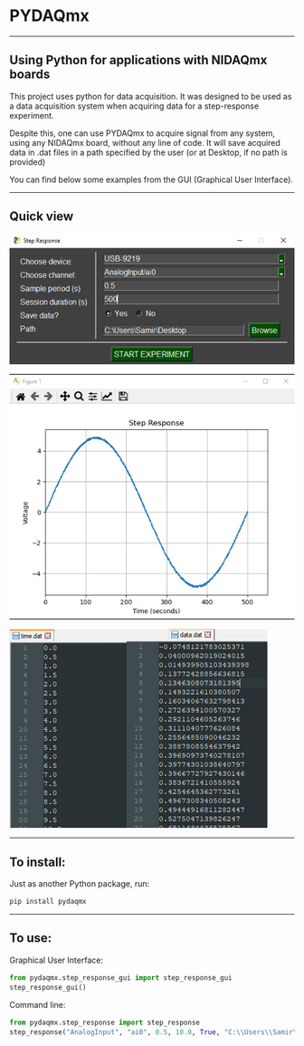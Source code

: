 # PYDAQmx

----
Using Python for applications with NIDAQmx boards
----

This project uses python for data acquisition. It 
was designed to be used as a data acquisition system 
when acquiring data for a step-response experiment. 

Despite this, one can use PYDAQmx to acquire signal from 
any system, using any NIDAQmx board, without any line 
of code. It will save acquired data in .dat files in 
a path specified by the user (or at Desktop, if no 
path is provided)

You can find below some examples from the GUI (Graphical 
User Interface).

---
Quick view
---

![Graphical User Interface PYDAQmx](figures/gui.png)

![Data Acquired - Visual](figures/data_acquired.png)

![Data Acquired - .dat](figures/data.png)


---
To install:
---

Just as another Python package, run:

```python
pip install pydaqmx
```

---
To use:
---

Graphical User Interface:

```python
from pydaqmx.step_response_gui import step_response_gui
step_response_gui()
```

Command line:

```python
from pydaqmx.step_response import step_response
step_response("AnalogInput", "ai0", 0.5, 10.0, True, "C:\\Users\\Samir\\Desktop")
```